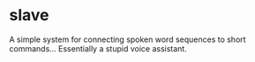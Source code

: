 # slave
A simple system for connecting spoken word sequences to short commands... Essentially a stupid voice assistant.

